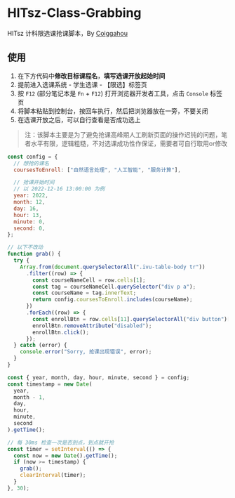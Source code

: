 # HITsz-Class-Grabbing
HITsz 计科限选课抢课脚本，By [Coiggahou](https://github.com/Coiggahou2002)

## 使用

1. 在下方代码中**修改目标课程名**，**填写选课开放起始时间**
2. 提前进入选课系统 - 学生选课 - 【限选】标签页
3. 按 `F12` (部分笔记本是 `Fn` + `F12`) 打开浏览器开发者工具，点击 `Console` 标签页
4. 将脚本粘贴到控制台，按回车执行，然后把浏览器放在一旁，不要关闭
5. 在选课开放之后，可以自行查看是否成功选上

> 注：该脚本主要是为了避免抢课高峰期人工刷新页面的操作迟钝的问题，笔者水平有限，逻辑粗糙，不对选课成功性作保证，需要者可自行取用or修改

```javascript
const config = {
  // 想抢的课名
  coursesToEnroll: ["自然语言处理", "人工智能", "服务计算"],

  // 抢课开始时间
  // 以 2022-12-16 13:00:00 为例
  year: 2022,
  month: 12,
  day: 16,
  hour: 13,
  minute: 0,
  second: 0,
};

// 以下不改动
function grab() {
  try {
    Array.from(document.querySelectorAll(".ivu-table-body tr"))
      .filter((row) => {
        const courseNameCell = row.cells[1];
        const tag = courseNameCell.querySelector("div p a");
        const courseName = tag.innerText;
        return config.coursesToEnroll.includes(courseName);
      })
      .forEach((row) => {
        const enrollBtn = row.cells[11].querySelectorAll("div button")[1];
        enrollBtn.removeAttribute("disabled");
        enrollBtn.click();
      });
  } catch (error) {
    console.error("Sorry, 抢课出现错误", error);
  }
}

const { year, month, day, hour, minute, second } = config;
const timestamp = new Date(
  year,
  month - 1,
  day,
  hour,
  minute,
  second
).getTime();

// 每 30ms 检查一次是否到点，到点就开抢
const timer = setInterval(() => {
  const now = new Date().getTime();
  if (now >= timestamp) {
    grab();
    clearInterval(timer);
  }
}, 30);
```

